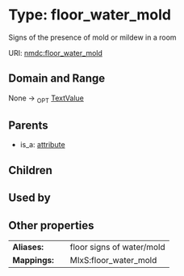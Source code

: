 
# Type: floor_water_mold


Signs of the presence of mold or mildew in a room

URI: [nmdc:floor_water_mold](https://microbiomedata/meta/floor_water_mold)


## Domain and Range

None ->  <sub>OPT</sub> [TextValue](TextValue.md)

## Parents

 *  is_a: [attribute](attribute.md)

## Children


## Used by


## Other properties

|  |  |  |
| --- | --- | --- |
| **Aliases:** | | floor signs of water/mold |
| **Mappings:** | | MIxS:floor_water_mold |

